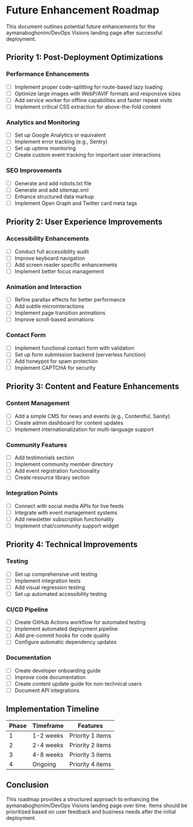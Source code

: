 # Future Enhancement Roadmap

This document outlines potential future enhancements for the aymanaboghonim/DevOps Visions landing page after successful deployment.

## Priority 1: Post-Deployment Optimizations

### Performance Enhancements

- [ ] Implement proper code-splitting for route-based lazy loading
- [ ] Optimize large images with WebP/AVIF formats and responsive sizes
- [ ] Add service worker for offline capabilities and faster repeat visits
- [ ] Implement critical CSS extraction for above-the-fold content

### Analytics and Monitoring

- [ ] Set up Google Analytics or equivalent
- [ ] Implement error tracking (e.g., Sentry)
- [ ] Set up uptime monitoring
- [ ] Create custom event tracking for important user interactions

### SEO Improvements

- [ ] Generate and add robots.txt file
- [ ] Generate and add sitemap.xml
- [ ] Enhance structured data markup
- [ ] Implement Open Graph and Twitter card meta tags

## Priority 2: User Experience Improvements

### Accessibility Enhancements

- [ ] Conduct full accessibility audit
- [ ] Improve keyboard navigation
- [ ] Add screen reader specific enhancements
- [ ] Implement better focus management

### Animation and Interaction

- [ ] Refine parallax effects for better performance
- [ ] Add subtle microinteractions
- [ ] Implement page transition animations
- [ ] Improve scroll-based animations

### Contact Form

- [ ] Implement functional contact form with validation
- [ ] Set up form submission backend (serverless function)
- [ ] Add honeypot for spam protection
- [ ] Implement CAPTCHA for security

## Priority 3: Content and Feature Enhancements

### Content Management

- [ ] Add a simple CMS for news and events (e.g., Contentful, Sanity)
- [ ] Create admin dashboard for content updates
- [ ] Implement internationalization for multi-language support

### Community Features

- [ ] Add testimonials section
- [ ] Implement community member directory
- [ ] Add event registration functionality
- [ ] Create resource library section

### Integration Points

- [ ] Connect with social media APIs for live feeds
- [ ] Integrate with event management systems
- [ ] Add newsletter subscription functionality
- [ ] Implement chat/community support widget

## Priority 4: Technical Improvements

### Testing

- [ ] Set up comprehensive unit testing
- [ ] Implement integration tests
- [ ] Add visual regression testing
- [ ] Set up automated accessibility testing

### CI/CD Pipeline

- [ ] Create GitHub Actions workflow for automated testing
- [ ] Implement automated deployment pipeline
- [ ] Add pre-commit hooks for code quality
- [ ] Configure automatic dependency updates

### Documentation

- [ ] Create developer onboarding guide
- [ ] Improve code documentation
- [ ] Create content update guide for non-technical users
- [ ] Document API integrations

## Implementation Timeline

| Phase | Timeframe | Features         |
| ----- | --------- | ---------------- |
| 1     | 1-2 weeks | Priority 1 items |
| 2     | 2-4 weeks | Priority 2 items |
| 3     | 4-8 weeks | Priority 3 items |
| 4     | Ongoing   | Priority 4 items |

## Conclusion

This roadmap provides a structured approach to enhancing the aymanaboghonim/DevOps Visions landing page over time. Items should be prioritized based on user feedback and business needs after the initial deployment.
